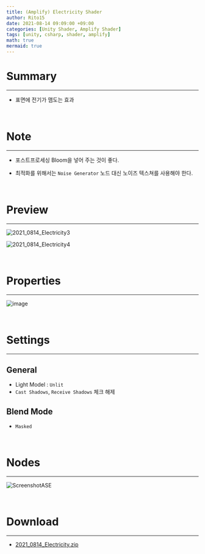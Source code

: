 ```yaml
---
title: (Amplify) Electricity Shader
author: Rito15
date: 2021-08-14 09:09:00 +09:00
categories: [Unity Shader, Amplify Shader]
tags: [unity, csharp, shader, amplify]
math: true
mermaid: true
---
```


# Summary
---

- 표면에 전기가 맴도는 효과

<br>



# Note
---

- 포스트프로세싱 Bloom을 넣어 주는 것이 좋다.

- 최적화를 위해서는 `Noise Generator` 노드 대신 노이즈 텍스쳐를 사용해야 한다.

<br>



# Preview
---

![2021_0814_Electricity3](https://user-images.githubusercontent.com/42164422/129456094-ae6ae78d-9c6d-479d-9ea4-56cdf5359767.gif)

![2021_0814_Electricity4](https://user-images.githubusercontent.com/42164422/129456096-2042eb4e-2756-4b39-9fe7-3c0cb1697467.gif)

<br>



# Properties
---

![image](https://user-images.githubusercontent.com/42164422/129428504-948e5453-fa33-4234-8de7-7fbd96d05b5d.png)

<br>



# Settings
---

## General
 - Light Model : `Unlit`
 - `Cast Shadows`, `Receive Shadows` 체크 해제

## Blend Mode
 - `Masked`

<br>



# Nodes
---

![ScreenshotASE](https://user-images.githubusercontent.com/42164422/129428364-f0a3b24f-1a73-4f3e-876c-5d54fdc1655f.png)

<br>



# Download
---

- [2021_0814_Electricity.zip](https://github.com/rito15/Images/files/6985643/2021_0814_Electricity.zip)




